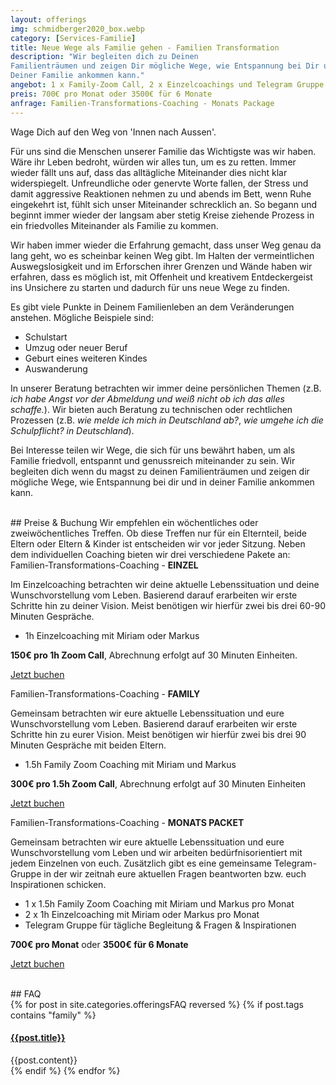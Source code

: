 ```yaml
---
layout: offerings
img: schmidberger2020_box.webp
category: [Services-Familie]
title: Neue Wege als Familie gehen - Familien Transformation
description: "Wir begleiten dich zu Deinen
Familienträumen und zeigen Dir mögliche Wege, wie Entspannung bei Dir und in
Deiner Familie ankommen kann."
angebot: 1 x Family-Zoom Call, 2 x Einzelcoachings und Telegram Gruppe
preis: 700€ pro Monat oder 3500€ für 6 Monate
anfrage: Familien-Transformations-Coaching - Monats Package
---
```


Wage Dich auf den Weg von 'Innen nach Aussen'.

Für uns sind die Menschen unserer Familie das Wichtigste was wir haben. Wäre ihr
Leben bedroht, würden wir alles tun, um es zu retten. Immer wieder fällt uns auf,
dass das alltägliche Miteinander dies nicht klar widerspiegelt. Unfreundliche
oder genervte Worte fallen, der Stress und damit aggressive Reaktionen nehmen zu
und abends im Bett, wenn Ruhe eingekehrt ist, fühlt sich unser Miteinander schrecklich
an. So begann und beginnt immer wieder der langsam aber stetig Kreise ziehende
Prozess in ein friedvolles Miteinander als Familie zu kommen.

Wir haben immer wieder die Erfahrung gemacht, dass unser Weg genau da lang geht, wo es scheinbar keinen Weg gibt. Im Halten der vermeintlichen Auswegslosigkeit und im Erforschen ihrer Grenzen und Wände haben wir erfahren, dass es möglich ist, mit Offenheit und kreativem Entdeckergeist ins Unsichere zu starten und dadurch für uns neue Wege zu finden.

Es gibt viele Punkte in Deinem Familienleben an dem Veränderungen anstehen. Mögliche Beispiele sind:
* Schulstart
* Umzug oder neuer Beruf
* Geburt eines weiteren Kindes
* Auswanderung

In unserer Beratung betrachten wir immer deine persönlichen Themen (z.B. *ich habe Angst vor der Abmeldung und weiß nicht ob ich das alles schaffe.*). Wir bieten auch Beratung zu technischen oder rechtlichen Prozessen (z.B. *wie melde ich mich in Deutschland ab?*, *wie umgehe ich die Schulpflicht? in Deutschland*).

Bei Interesse teilen wir Wege, die sich für uns bewährt haben, um als Familie friedvoll, entspannt und
genussreich miteinander zu sein. Wir begleiten dich wenn du magst zu deinen
Familienträumen und zeigen dir mögliche Wege, wie Entspannung bei dir und in
deiner Familie ankommen kann.


<br>
## Preise & Buchung
Wir empfehlen ein wöchentliches oder zweiwöchentliches Treffen. Ob diese Treffen nur für ein Elternteil, beide Eltern oder Eltern & Kinder ist entscheiden wir vor jeder Sitzung. Neben dem individuellen Coaching bieten wir drei verschiedene Pakete an:


<div class="panel panel-info">
<div class="panel-heading">Familien-Transformations-Coaching - <b>EINZEL</b></div>
<div class="panel-body">
  <p>Im Einzelcoaching betrachten wir deine aktuelle Lebenssituation und deine Wunschvorstellung vom Leben. Basierend darauf erarbeiten wir erste Schritte hin zu deiner Vision. Meist benötigen wir hierfür zwei bis drei 60-90 Minuten Gespräche.</p>
  <ul>
  <li>1h Einzelcoaching mit Miriam oder Markus</li>
  </ul>
  <b>150€ pro 1h Zoom Call</b>, Abrechnung erfolgt auf 30 Minuten Einheiten.
  <p><a href="mailto:{{ site.email }}?subject=Familien-Transformations-Coaching - Einzel" target="_blank" class="btn btn-primary">Jetzt buchen</a></p>
</div>
</div>

<div class="panel panel-info">
<div class="panel-heading">Familien-Transformations-Coaching - <b>FAMILY</b></div>
<div class="panel-body">
  <p>Gemeinsam betrachten wir eure aktuelle Lebenssituation und eure Wunschvorstellung vom Leben. Basierend darauf erarbeiten wir erste Schritte hin zu eurer Vision. Meist benötigen wir hierfür zwei bis drei 90 Minuten Gespräche mit beiden Eltern.</p>
  <ul>
  <li>1.5h Family Zoom Coaching mit Miriam und Markus</li>
  </ul>
  <b>300€ pro 1.5h Zoom Call</b>, Abrechnung erfolgt auf 30 Minuten Einheiten
  <p><a href="mailto:{{ site.email }}?subject=Familien-Transformations-Coaching - Family" target="_blank" class="btn btn-primary">Jetzt buchen</a></p>
</div>
</div>

<div class="panel panel-info">
<div class="panel-heading">Familien-Transformations-Coaching - <b>MONATS PACKET</b></div>
<div class="panel-body">
  <p>Gemeinsam betrachten wir eure aktuelle Lebenssituation und eure Wunschvorstellung vom Leben und wir arbeiten bedürfnisorientiert mit jedem Einzelnen von euch. Zusätzlich gibt es eine gemeinsame Telegram-Gruppe in der wir zeitnah eure aktuellen Fragen beantworten bzw. euch Inspirationen schicken.</p>
  <ul>
  <li>1 x 1.5h Family Zoom Coaching mit Miriam und Markus pro Monat</li>
  <li>2 x 1h Einzelcoaching mit Miriam oder Markus pro Monat</li>
  <li>Telegram Gruppe für tägliche Begleitung & Fragen & Inspirationen</li>
  </ul>
  <b>700€ pro Monat</b> oder <b>3500€ für 6 Monate</b>
  <p><a href="mailto:{{ site.email }}?subject=Familien-Transformations-Coaching - Monats Package" target="_blank" class="btn btn-primary">Jetzt buchen</a></p>
</div>
</div>


<br>
## FAQ
<div class="panel-group" id="accordion" role="tablist" aria-multiselectable="true">
  <div class="panel panel-default">
  {% for post in site.categories.offeringsFAQ reversed %}
    {% if post.tags contains "family" %}
    <div class="panel-heading" role="tab" id="{{post.anker}}Head">
      <h4 class="panel-title">
        <a rclass="collapsed" ole="button" data-toggle="collapse" data-parent="#accordion" href="#{{post.anker}}Role" aria-expanded="false" aria-controls="{{post.anker}}">
          {{post.title}}
        </a>
      </h4>
    </div>
    <div id="{{post.anker}}Role" class="panel-collapse collapse" role="tabpanel" aria-labelledby="{{post.anker}}Head">
      <div class="panel-body">
        {{post.content}}
      </div>
    </div>
    {% endif %}
  {% endfor %}
  </div>
</div>
